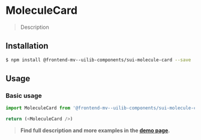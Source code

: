 # MoleculeCard

> Description

<!-- ![](./assets/preview.png) -->

## Installation

```sh
$ npm install @frontend-mv--uilib-components/sui-molecule-card --save
```

## Usage

### Basic usage
```js
import MoleculeCard from '@frontend-mv--uilib-components/sui-molecule-card'

return (<MoleculeCard />)
```


> **Find full description and more examples in the [demo page](#).**